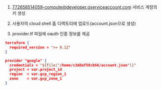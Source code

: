 
1. 772658514059-compute@developer.gserviceaccount.com 서비스 계정의 키 생성

2. 사용자의 cloud shell 홈 디렉토리에 업로드(account.json으로 생성)

3. provider.tf 파일에 oauth 인증 정보를 제공

```json
terraform {
  required_version = ">= 0.12"
}

provider "google" {
  credentials = "${file("/home/c3ddaf58cb56/account.json")}"
  project = var.project_id
  region  = var.gcp_region_1
  zone    = var.gcp_zone_1
}
```